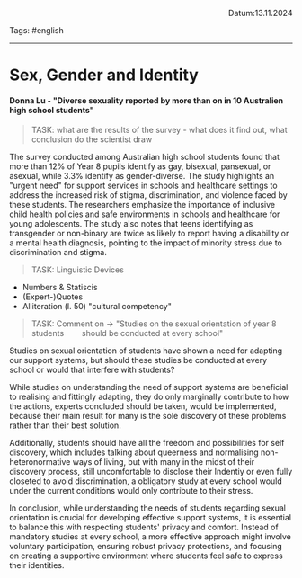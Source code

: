 <p align="right">Datum:13.11.2024</p>

Tags: #english 

---

# Sex, Gender and Identity


#### Donna Lu - "Diverse sexuality reported by more than on in 10 Australien high school students"

> TASK: what are the results of the survey - what does it find out, what conclusion do the scientist draw

The survey conducted among Australian high school students found that more than 12% of Year 8 pupils identify as gay, bisexual, pansexual, or asexual, while 3.3% identify as gender-diverse. The study highlights an "urgent need" for support services in schools and healthcare settings to address the increased risk of stigma, discrimination, and violence faced by these students. The researchers emphasize the importance of inclusive child health policies and safe environments in schools and healthcare for young adolescents. The study also notes that teens identifying as transgender or non-binary are twice as likely to report having a disability or a mental health diagnosis, pointing to the impact of minority stress due to discrimination and stigma.


> TASK: Linguistic Devices

- Numbers & Statiscis
- (Expert-)Quotes
- Alliteration (l. 50) "cultural competency"

> TASK: Comment on → 
>  "Studies on the sexual orientation of year 8 students 
>        should be conducted at every school"

Studies on sexual orientation of students have shown a need for adapting our support systems, but should these studies be conducted at every school or would that interfere with students?

While studies on understanding the need of support systems are beneficial to realising and fittingly adapting, they do only marginally contribute to how the actions, experts concluded should be taken, would be implemented, because their main result for many is the sole discovery of these problems rather than their best solution.

Additionally, students should have all the freedom and possibilities for self discovery, which includes talking about queerness and normalising non-heteronormative ways of living, but with many in the midst of their discovery process, still uncomfortable to disclose their Indentiy or even fully closeted to avoid discrimination, a obligatory study at every school would under the current conditions would only contribute to their stress.

In conclusion, while understanding the needs of students regarding sexual orientation is crucial for developing effective support systems, it is essential to balance this with respecting students' privacy and comfort. Instead of mandatory studies at every school, a more effective approach might involve voluntary participation, ensuring robust privacy protections, and focusing on creating a supportive environment where students feel safe to express their identities.